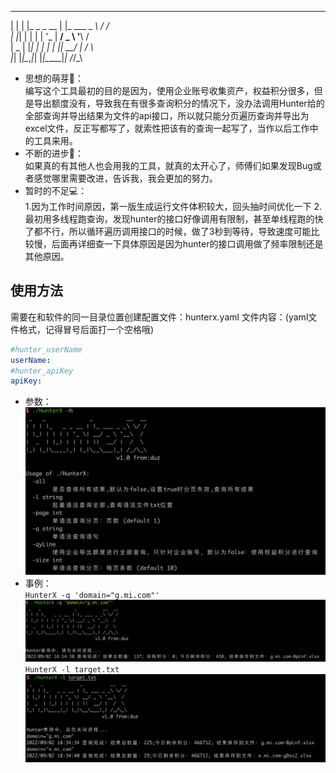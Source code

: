  _   _             _          __  __  
| | | |_   _ _ __ | |_ ___ _ _\ \/ /  
| |_| | | | | '_ \| __/ _ \ '__\  /  
|  _  | |_| | | | | ||  __/ |  /  \  
|_| |_|\__,_|_| |_|\__\___|_| /_/\_\  
  
- 思想的萌芽🌱：  
编写这个工具最初的目的是因为，使用企业账号收集资产，权益积分很多，但是导出额度没有，导致我在有很多查询积分的情况下，没办法调用Hunter给的全部查询并导出结果为文件的api接口，所以就只能分页遍历查询并导出为excel文件，反正写都写了，就索性把该有的查询一起写了，当作以后工作中的工具来用。  
- 不断的进步💪：  
如果真的有其他人也会用我的工具，就真的太开心了，师傅们如果发现Bug或者感觉哪里需要改进，告诉我，我会更加的努力。
- 暂时的不足💻：  
1.因为工作时间原因，第一版生成运行文件体积较大，回头抽时间优化一下 2.最初用多线程跑查询，发现hunter的接口好像调用有限制，甚至单线程跑的快了都不行，所以循环遍历调用接口的时候，做了3秒到等待，导致速度可能比较慢，后面再详细查一下具体原因是因为hunter的接口调用做了频率限制还是其他原因。
## 使用方法
需要在和软件的同一目录位置创建配置文件：hunterx.yaml
文件内容：(yaml文件格式，记得冒号后面打一个空格哦)
```yaml
#hunter_userName
userName: 
#hunter_apiKey
apiKey: 
```
- 参数：
![](./img/-h.png)
- 事例：  
`HunterX -q 'domain="g.mi.com"'`  
![](./img/-q.png)  
`HunterX -l target.txt`  
![](./img/-l.png)